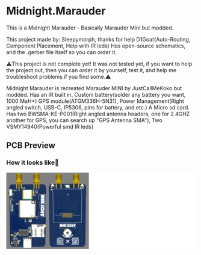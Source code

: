 # Midnight.Marauder
This is a Midnight Marauder - Basically Marauder Mini but modded.

This project made by: Sleepymorph, thanks for help D1Goat(Auto-Routing, Component Placement, Help with IR leds)
Has open-source schematics, and the .gerber file itself so you can order it.


⚠️This project is not complete yet! It was not tested yet, if you want to help the project out, then you can order it by yourself, test it, and help me troubleshoot problems if you find some.⚠️

Midnight Marauder is recreated Marauder MINI by JustCallMeKoko but modded. Has an IR built in, Custom battery(solder any battery you want, 1000 MaH+) GPS module(ATGM336H-5N31), Power Management(Right angled switch, USB-C, IP5306, pins for battery, and etc.) A Micro sd card. Has two BWSMA-KE-P001(Right angled antenna headers, one for 2.4GHZ another for GPS, you can search up "GPS Antenna SMA"), Two VSMY14940(Powerful smd IR leds)



## PCB Preview

### How it looks like👀
![Assembly](Images/Dual_Sides.png)
